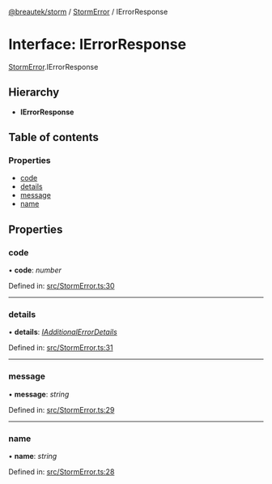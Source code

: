 [@breautek/storm](../README.md) / [StormError](../modules/stormerror.md) / IErrorResponse

# Interface: IErrorResponse

[StormError](../modules/stormerror.md).IErrorResponse

## Hierarchy

* **IErrorResponse**

## Table of contents

### Properties

- [code](stormerror.ierrorresponse.md#code)
- [details](stormerror.ierrorresponse.md#details)
- [message](stormerror.ierrorresponse.md#message)
- [name](stormerror.ierrorresponse.md#name)

## Properties

### code

• **code**: *number*

Defined in: [src/StormError.ts:30](https://github.com/breautek/storm/blob/d383af9/src/StormError.ts#L30)

___

### details

• **details**: [*IAdditionalErrorDetails*](stormerror.iadditionalerrordetails.md)

Defined in: [src/StormError.ts:31](https://github.com/breautek/storm/blob/d383af9/src/StormError.ts#L31)

___

### message

• **message**: *string*

Defined in: [src/StormError.ts:29](https://github.com/breautek/storm/blob/d383af9/src/StormError.ts#L29)

___

### name

• **name**: *string*

Defined in: [src/StormError.ts:28](https://github.com/breautek/storm/blob/d383af9/src/StormError.ts#L28)
